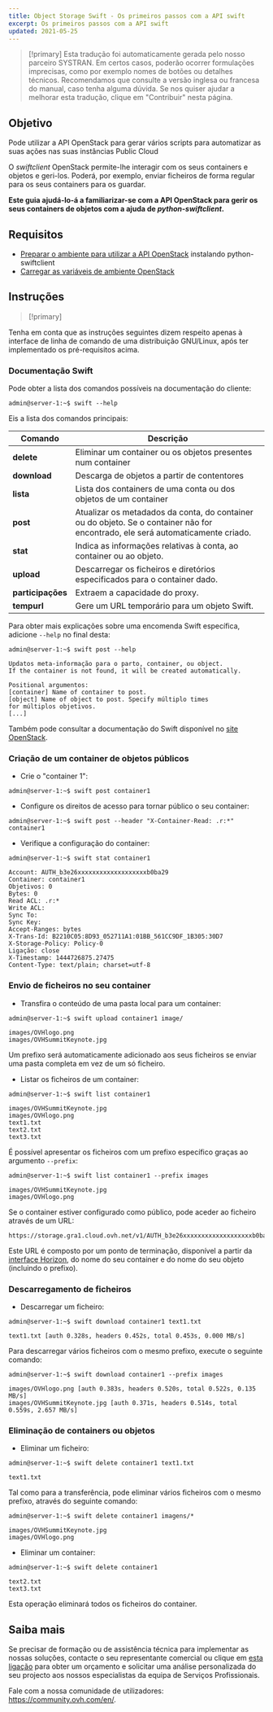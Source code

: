 ```yaml
---
title: Object Storage Swift - Os primeiros passos com a API swift
excerpt: Os primeiros passos com a API swift
updated: 2021-05-25
---
```


> [!primary]
> Esta tradução foi automaticamente gerada pelo nosso parceiro SYSTRAN. Em certos casos, poderão ocorrer formulações imprecisas, como por exemplo nomes de botões ou detalhes técnicos. Recomendamos que consulte a versão inglesa ou francesa do manual, caso tenha alguma dúvida. Se nos quiser ajudar a melhorar esta tradução, clique em "Contribuir" nesta página.
>

## Objetivo

Pode utilizar a API OpenStack para gerar vários scripts para automatizar as suas ações nas suas instâncias Public Cloud

O *swiftclient* OpenStack permite-lhe interagir com os seus containers e objetos e geri-los. Poderá, por exemplo, enviar ficheiros de forma regular para os seus containers para os guardar.

**Este guia ajudá-lo-á a familiarizar-se com a API OpenStack para gerir os seus containers de objetos com a ajuda de *python-swiftclient*.**

## Requisitos

- [Preparar o ambiente para utilizar a API OpenStack](prepare_the_environment_for_using_the_openstack_api1.) instalando python-swiftclient
- [Carregar as variáveis de ambiente OpenStack](loading_openstack_environment_variables1.)

## Instruções

> [!primary]
>
Tenha em conta que as instruções seguintes dizem respeito apenas à interface de linha de comando de uma distribuição GNU/Linux, após ter implementado os pré-requisitos acima.
>

### Documentação Swift

Pode obter a lista dos comandos possíveis na documentação do cliente:

```
admin@server-1:~$ swift --help
```

Eis a lista dos comandos principais:

|Comando|Descrição|
|---|---|
|**delete**|Eliminar um container ou os objetos presentes num container|
|**download**|Descarga de objetos a partir de contentores|
|**lista**|Lista dos containers de uma conta ou dos objetos de um container|
|**post**|Atualizar os metadados da conta, do container ou do objeto. Se o container não for encontrado, ele será automaticamente criado.|
|**stat**|Indica as informações relativas à conta, ao container ou ao objeto.|
|**upload**|Descarregar os ficheiros e diretórios especificados para o container dado.|
|**participações**|Extraem a capacidade do proxy.|
|**tempurl**|Gere um URL temporário para um objeto Swift.|

Para obter mais explicações sobre uma encomenda Swift específica, adicione `--help` no final desta:

```
admin@server-1:~$ swift post --help

Updatos meta-informação para o parto, container, ou object.
If the container is not found, it will be created automatically.

Positional argumentos:
[container] Name of container to post.
[object] Name of object to post. Specify múltiplo times
for múltiplos objetivos.
[...]
```

Também pode consultar a documentação do Swift disponível no [site OpenStack](http://docs.openstack.org/cli-reference/content/swiftclient_commands.html).

### Criação de um container de objetos públicos

- Crie o "container 1":

```
admin@server-1:~$ swift post container1
```

- Configure os direitos de acesso para tornar público o seu container:

```
admin@server-1:~$ swift post --header "X-Container-Read: .r:*" container1
```

- Verifique a configuração do container:

```
admin@server-1:~$ swift stat container1

Account: AUTH_b3e26xxxxxxxxxxxxxxxxxxxb0ba29
Container: container1
Objetivos: 0
Bytes: 0
Read ACL: .r:*
Write ACL:
Sync To:
Sync Key:
Accept-Ranges: bytes
X-Trans-Id: B2210C05:8D93_052711A1:01BB_561CC9DF_1B305:30D7
X-Storage-Policy: Policy-0
Ligação: close
X-Timestamp: 1444726875.27475
Content-Type: text/plain; charset=utf-8
```

### Envio de ficheiros no seu container

- Transfira o conteúdo de uma pasta local para um container:

```
admin@server-1:~$ swift upload container1 image/

images/OVHlogo.png
images/OVHSummitKeynote.jpg
```

Um prefixo será automaticamente adicionado aos seus ficheiros se enviar uma pasta completa em vez de um só ficheiro.

- Listar os ficheiros de um container:

```
admin@server-1:~$ swift list container1

images/OVHSummitKeynote.jpg
images/OVHlogo.png
text1.txt
text2.txt
text3.txt
```

É possível apresentar os ficheiros com um prefixo específico graças ao argumento `--prefix`:

```
admin@server-1:~$ swift list container1 --prefix images

images/OVHSummitKeynote.jpg
images/OVHlogo.png
```

Se o container estiver configurado como público, pode aceder ao ficheiro através de um URL:

```
https://storage.gra1.cloud.ovh.net/v1/AUTH_b3e26xxxxxxxxxxxxxxxxxxxb0ba29/container1/images/OVHlogo.png
```

Este URL é composto por um ponto de terminação, disponível a partir da [interface Horizon](access_and_security_in_horizon1.), do nome do seu container e do nome do seu objeto (incluindo o prefixo).

### Descarregamento de ficheiros

- Descarregar um ficheiro:

```
admin@server-1:~$ swift download container1 text1.txt

text1.txt [auth 0.328s, headers 0.452s, total 0.453s, 0.000 MB/s]
```

Para descarregar vários ficheiros com o mesmo prefixo, execute o seguinte comando:

```
admin@server-1:~$ swift download container1 --prefix images

images/OVHlogo.png [auth 0.383s, headers 0.520s, total 0.522s, 0.135 MB/s]
images/OVHSummitKeynote.jpg [auth 0.371s, headers 0.514s, total 0.559s, 2.657 MB/s]
```

### Eliminação de containers ou objetos

- Eliminar um ficheiro:

```
admin@server-1:~$ swift delete container1 text1.txt

text1.txt
```

Tal como para a transferência, pode eliminar vários ficheiros com o mesmo prefixo, através do seguinte comando:

```
admin@server-1:~$ swift delete container1 imagens/*

images/OVHSummitKeynote.jpg
images/OVHlogo.png
```

- Eliminar um container:

```
admin@server-1:~$ swift delete container1

text2.txt
text3.txt
```

Esta operação eliminará todos os ficheiros do container.

## Saiba mais

Se precisar de formação ou de assistência técnica para implementar as nossas soluções, contacte o seu representante comercial ou clique em [esta ligação](https://www.ovhcloud.com/pt/professional-services/) para obter um orçamento e solicitar uma análise personalizada do seu projecto aos nossos especialistas da equipa de Serviços Profissionais.

Fale com a nossa comunidade de utilizadores: <https://community.ovh.com/en/>.
